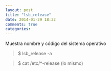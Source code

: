 ```yaml
---
layout: post
title: "lsb_release"
date: 2014-01-29 18:32
comments: true
categories: 
---
```

Muestra nombre y código del sistema operativo

>$ lsb_release -a 

>$ cat /etc/*-release (lo mismo)


